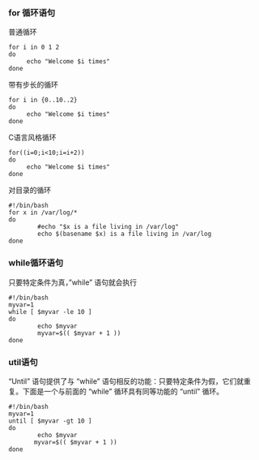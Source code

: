 ### for 循环语句
普通循环
```
for i in 0 1 2  
do  
     echo "Welcome $i times"  
done  
```

带有步长的循环
```
for i in {0..10..2}  
do  
     echo "Welcome $i times"  
done  
 ```

C语言风格循环
 ```
 for((i=0;i<10;i=i+2))
 do  
      echo "Welcome $i times"  
done  
```

对目录的循环
```
#!/bin/bash
for x in /var/log/*
do
        #echo "$x is a file living in /var/log"
        echo $(basename $x) is a file living in /var/log
done
```

### while循环语句
只要特定条件为真，”while” 语句就会执行
```
#!/bin/bash
myvar=1
while [ $myvar -le 10 ]
do
        echo $myvar
        myvar=$(( $myvar + 1 ))
done
```

### util语句
“Until” 语句提供了与 “while” 语句相反的功能：只要特定条件为假，它们就重复。下面是一个与前面的 “while” 循环具有同等功能的 “until” 循环。
```
#!/bin/bash
myvar=1
until [ $myvar -gt 10 ]
do
        echo $myvar
       myvar=$(( $myvar + 1 ))
done
```
